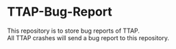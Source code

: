 # TTAP-Bug-Report
This repository is to store bug reports of TTAP.  
All TTAP crashes will send a bug report to this repository.
